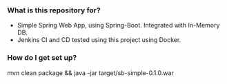 ### What is this repository for? ###

* Simple Spring Web App, using Spring-Boot. Integrated with In-Memory DB.
* Jenkins CI and CD tested using this project using Docker.

### How do I get set up? ###

mvn clean package && java -jar target/sb-simple-0.1.0.war
